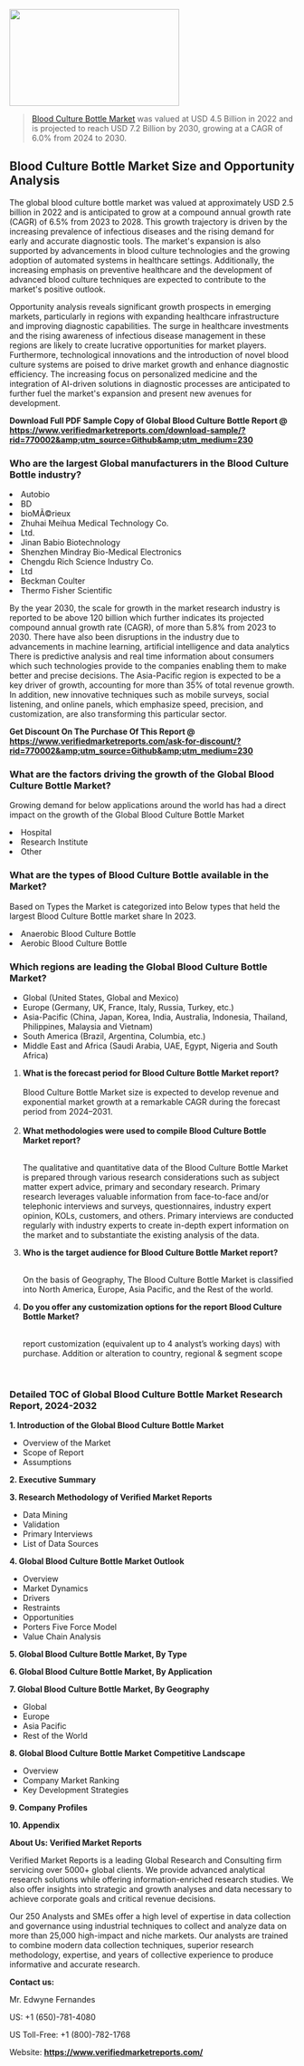 <img src="https://ffe5etoiles.com/wp-content/uploads/2024/12/MST1-300x171.png" alt="" width="300" height="171" class="alignnone size-medium wp-image-20088" /><blockquote><p><p><a href="https://www.verifiedmarketreports.com/download-sample/?rid=770002&utm_source=Github&utm_medium=230" target="_blank">Blood Culture Bottle Market</a> was valued at USD 4.5 Billion in 2022 and is projected to reach USD 7.2 Billion by 2030, growing at a CAGR of 6.0% from 2024 to 2030.</p></blockquote><p><h2>Blood Culture Bottle Market Size and Opportunity Analysis</h2><p>The global blood culture bottle market was valued at approximately USD 2.5 billion in 2022 and is anticipated to grow at a compound annual growth rate (CAGR) of 6.5% from 2023 to 2028. This growth trajectory is driven by the increasing prevalence of infectious diseases and the rising demand for early and accurate diagnostic tools. The market's expansion is also supported by advancements in blood culture technologies and the growing adoption of automated systems in healthcare settings. Additionally, the increasing emphasis on preventive healthcare and the development of advanced blood culture techniques are expected to contribute to the market's positive outlook.</p><p>Opportunity analysis reveals significant growth prospects in emerging markets, particularly in regions with expanding healthcare infrastructure and improving diagnostic capabilities. The surge in healthcare investments and the rising awareness of infectious disease management in these regions are likely to create lucrative opportunities for market players. Furthermore, technological innovations and the introduction of novel blood culture systems are poised to drive market growth and enhance diagnostic efficiency. The increasing focus on personalized medicine and the integration of AI-driven solutions in diagnostic processes are anticipated to further fuel the market's expansion and present new avenues for development.</p></p><p class=""><strong>Download Full PDF Sample Copy of Global Blood Culture Bottle Report @ <a href="https://www.verifiedmarketreports.com/download-sample/?rid=770002&amp;utm_source=Github&amp;utm_medium=230" target="_blank">https://www.verifiedmarketreports.com/download-sample/?rid=770002&amp;utm_source=Github&amp;utm_medium=230</a></strong></p><h3 id="" class="">Who are the largest Global manufacturers in the Blood Culture Bottle industry?</h3><p><li>Autobio</li><li> BD</li><li> bioMÃ©rieux</li><li> Zhuhai Meihua Medical Technology Co.</li><li> Ltd.</li><li> Jinan Babio Biotechnology</li><li> Shenzhen Mindray Bio-Medical Electronics</li><li> Chengdu Rich Science Industry Co.</li><li>Ltd</li><li> Beckman Coulter</li><li> Thermo Fisher Scientific</li></p><div class=""><div class="" dir="" data-message-author-role="" data-message-id="" data-message-model-slug=""><div class=""><div class=""><div class=""><div class="" dir="" data-message-author-role="" data-message-id="" data-message-model-slug=""><div class=""><div class=""><p>By the year 2030, the scale for growth in the market research industry is reported to be above 120 billion which further indicates its projected compound annual growth rate (CAGR), of more than 5.8% from 2023 to 2030. There have also been disruptions in the industry due to advancements in machine learning, artificial intelligence and data analytics There is predictive analysis and real time information about consumers which such technologies provide to the companies enabling them to make better and precise decisions. The Asia-Pacific region is expected to be a key driver of growth, accounting for more than 35% of total revenue growth. In addition, new innovative techniques such as mobile surveys, social listening, and online panels, which emphasize speed, precision, and customization, are also transforming this particular sector.</p><p><strong>Get Discount On The Purchase Of This Report @&nbsp; <a href="https://www.verifiedmarketreports.com/ask-for-discount/?rid=770002&amp;utm_source=Github&amp;utm_medium=230" target="_blank">https://www.verifiedmarketreports.com/ask-for-discount/?rid=770002&amp;utm_source=Github&amp;utm_medium=230</a></strong></p></div></div></div></div></div></div></div></div><h3 id="" class="">What are the factors driving the growth of the Global Blood Culture Bottle Market?</h3><p id="" class="">Growing demand for below applications around the world has had a direct impact on the growth of the Global Blood Culture Bottle Market</p><p id="" class=""><li>Hospital</li><li> Research Institute</li><li> Other</li></p><h3 id="" class="">What are the types of Blood Culture Bottle available in the Market?</h3><p id="" class="">Based on Types the Market is categorized into Below types that held the largest Blood Culture Bottle market share In 2023.</p><p id="" class=""><li>Anaerobic Blood Culture Bottle</li><li> Aerobic Blood Culture Bottle</li></p><h3 id="" class="">Which regions are leading the Global Blood Culture Bottle Market?</h3><ul><li>Global (United States, Global and Mexico)</li><li>Europe (Germany, UK, France, Italy, Russia, Turkey, etc.)</li><li>Asia-Pacific (China, Japan, Korea, India, Australia, Indonesia, Thailand, Philippines, Malaysia and Vietnam)</li><li>South America (Brazil, Argentina, Columbia, etc.)</li><li>Middle East and Africa (Saudi Arabia, UAE, Egypt, Nigeria and South Africa)</li></ul><p><ol><li><strong>What is the forecast period for Blood Culture Bottle Market report?<br /></strong><br /><span data-sheets-root="1" data-sheets-value="{&quot;1&quot;:2,&quot;2&quot;:&quot;XXXX size is expected to develop revenue and exponential market growth at a remarkable CAGR during the forecast period from 2024&ndash;2030.&quot;}" data-sheets-userformat="{&quot;2&quot;:12674,&quot;4&quot;:{&quot;1&quot;:2,&quot;2&quot;:16776960},&quot;10&quot;:2,&quot;11&quot;:0,&quot;15&quot;:&quot;Arial&quot;,&quot;16&quot;:12}">Blood Culture Bottle Market size is expected to develop revenue and exponential market growth at a remarkable CAGR during the forecast period from 2024&ndash;2031.</span><br /><br /></li><li><strong>What methodologies were used to compile Blood Culture Bottle Market report?<br /><br /></strong><p>The qualitative and quantitative data of the&nbsp;Blood Culture Bottle Market is prepared through various research considerations such as subject matter expert advice, primary and secondary research. Primary research leverages valuable information from face-to-face and/or telephonic interviews and surveys, questionnaires, industry expert opinion, KOLs, customers, and others. Primary interviews are conducted regularly with industry experts to create in-depth expert information on the market and to substantiate the existing analysis of the data.&nbsp;</p></li><li><strong>Who is the target audience for Blood Culture Bottle Market report?<br /><br /></strong><p>On the basis of Geography, The&nbsp;Blood Culture Bottle Market is classified into North America, Europe, Asia Pacific, and the Rest of the world.</p></li><li><strong>Do you offer any customization options for the report Blood Culture Bottle Market?<br /><br /></strong><p>report customization (equivalent up to 4 analyst&rsquo;s working days) with purchase. Addition or alteration to country, regional &amp; segment scope</p><p>&nbsp;</p></li></ol></p><h3 id="" class="">Detailed TOC of Global Blood Culture Bottle Market Research Report, 2024-2032</h3><p id="" class=""><strong>1. Introduction of the Global Blood Culture Bottle Market</strong></p><ul><li>Overview of the Market</li><li>Scope of Report</li><li>Assumptions</li></ul><p id="" class=""><strong>2. Executive Summary</strong></p><p id="" class=""><strong>3. Research Methodology of&nbsp;Verified Market Reports</strong></p><ul><li>Data Mining</li><li>Validation</li><li>Primary Interviews</li><li>List of Data Sources</li></ul><p id="" class=""><strong>4. Global Blood Culture Bottle Market Outlook</strong></p><ul><li>Overview</li><li>Market Dynamics</li><li>Drivers</li><li>Restraints</li><li>Opportunities</li><li>Porters Five Force Model</li><li>Value Chain Analysis</li></ul><p id="" class=""><strong>5. Global Blood Culture Bottle Market, By&nbsp;Type</strong></p><p id="" class=""><strong>6. Global Blood Culture Bottle Market, By Application</strong></p><p id="" class=""><strong>7. Global Blood Culture Bottle Market, By Geography</strong></p><ul><li>Global</li><li>Europe</li><li>Asia Pacific</li><li>Rest of the World</li></ul><p id="" class=""><strong>8. Global Blood Culture Bottle Market Competitive Landscape</strong></p><ul><li>Overview</li><li>Company Market Ranking</li><li>Key Development Strategies</li></ul><p id="" class=""><strong>9. Company Profiles</strong></p><p id="" class=""><strong>10. Appendix</strong></p><p id="" class=""><strong>About Us: Verified Market Reports</strong></p><p id="" class="">Verified Market Reports is a leading Global Research and Consulting firm servicing over 5000+ global clients. We provide advanced analytical research solutions while offering information-enriched research studies. We also offer insights into strategic and growth analyses and data necessary to achieve corporate goals and critical revenue decisions.</p><p id="" class="">Our 250 Analysts and SMEs offer a high level of expertise in data collection and governance using industrial techniques to collect and analyze data on more than 25,000 high-impact and niche markets. Our analysts are trained to combine modern data collection techniques, superior research methodology, expertise, and years of collective experience to produce informative and accurate research.</p><p id="" class=""><strong>Contact us:</strong></p><p id="" class="">Mr. Edwyne Fernandes</p><p id="" class="">US: +1 (650)-781-4080</p><p id="" class="">US Toll-Free: +1 (800)-782-1768</p><p id="" class="">Website: <a target="" data-test-app-aware-link=""><strong>https://www.verifiedmarketreports.com/</strong></a></p>
